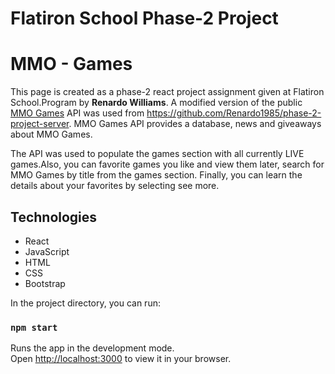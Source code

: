 # Flatiron School Phase-2 Project 
# MMO - Games

<p>This page is created as a phase-2 react project assignment given at Flatiron School.Program by <strong>Renardo Williams</strong>. A modified version of the public <a href="https://www.mmobomb.com/api">MMO Games</a> API was used from <a href="https://github.com/Renardo1985/phase-2-project-server">https://github.com/Renardo1985/phase-2-project-server</a>. MMO Games API provides a database, news and giveaways about MMO Games.  </p>

<p>The API was used to populate the games section with all currently LIVE games.Also, you can favorite games you like and view them later, search for MMO Games by title from the games section. Finally, you can learn the details about your favorites by selecting see more.</p>


## Technologies
<ul>
    <li>React</li>
    <li>JavaScript</li>
    <li>HTML</li>
    <li>CSS</li>   
    <li>Bootstrap</li>
</ul>

In the project directory, you can run:

### `npm start`

Runs the app in the development mode.\
Open [http://localhost:3000](http://localhost:3000) to view it in your browser.